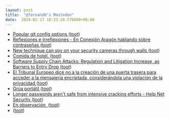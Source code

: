 ```yaml
---
layout: post
title:  "@fernand0's Mastodon"
date:  2024-02-17 18:33:20.576000+00:00
---
```

*  [Popular git config options ](https://jvns.ca/blog/2024/02/16/popular-git-config-options) ([toot](https://mastodon.social/@fernand0/111948254450409751))
*  [
         Reflexiones e Irreflexiones - En Conexión Aragón hablando sobre contraseñas
       ](http://fernand0.blogalia.com//historias/7882) ([toot](https://mastodon.social/@fernand0/111948053033822123))
*  [New technique can spy on your security cameras through walls ](https://interestingengineering.com/innovation/new-technique-can-spy-on-your-security-cameras-through-wall) ([toot](https://mastodon.social/@fernand0/111947941914867834))
*  [Comida de hotel. ](https://avecesunafoto.wordpress.com/2024/02/17/comida-de-hotel) ([toot](https://mastodon.social/@fernand0/111947845002885354))
*  [Software Supply Chain Attacks: Regulation and Litigation Increase, as Barriers to Entry Drop ](https://www.reversinglabs.com/newsroom/press-releases/software-supply-chain-attacks-regulation-and-litigation-increase-as-barriers-to-entry-dro) ([toot](https://mastodon.social/@fernand0/111947205067519052))
*  [El Tribunal Europeo dice no a la creación de una puerta trasera para acceder a la mensajería encriptada, considerándola una violación de la privacidad ](https://unaaldia.hispasec.com/2024/02/el-tribunal-europeo-dice-no-a-la-creacion-de-una-puerta-trasera-para-acceder-a-la-mensajeria-encriptada-considerandola-una-violacion-de-la-privacidad.htm) ([toot](https://mastodon.social/@fernand0/111947080056593981))
*  [Grúa portátil ](https://www.flickr.com/photos/fernand0/53530873319) ([toot](https://mastodon.social/@fernand0/111947031559873948))
*  [Longer passwords aren't safe from intensive cracking efforts - Help Net Security ](https://www.helpnetsecurity.com/2024/01/26/weak-passwords) ([toot](https://mastodon.social/@fernand0/111946836222720661))
*  [En observación  ](https://avecesunafoto.wordpress.com/2024/02/17/en-observacion) ([toot](https://mastodon.social/@fernand0/111946459224086359))
*  [ ](https://mastodon.social/users/fernand0/statuses/111943062068292397/activity) ([toot](https://mastodon.social/users/fernand0/statuses/111943062068292397/activity))
